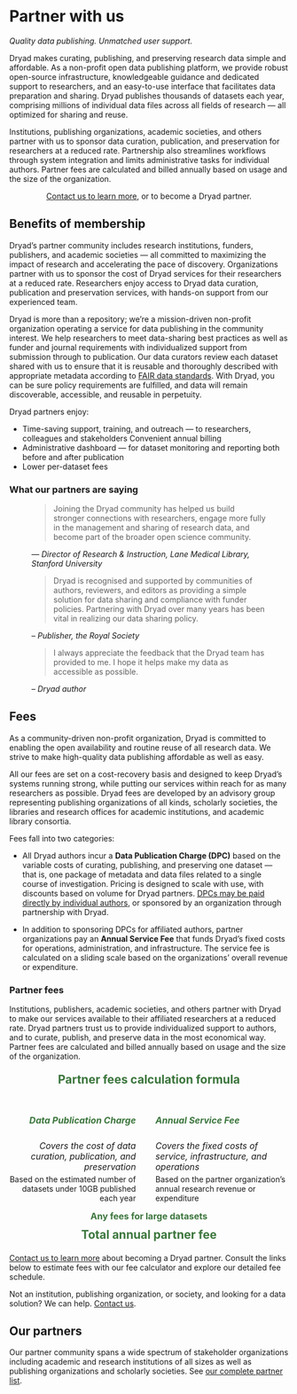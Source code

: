 # Partner with us

_Quality data publishing. Unmatched user support._

Dryad makes curating, publishing, and preserving research data simple and affordable. As a non-profit open data publishing platform, we provide robust open-source infrastructure, knowledgeable guidance and dedicated support to researchers, and an easy-to-use interface that facilitates data preparation and sharing. Dryad publishes thousands of datasets each year, comprising millions of individual data files across all fields of research — all optimized for sharing and reuse. 

Institutions, publishing organizations, academic societies, and others partner with us to sponsor data curation, publication, and preservation for researchers at a reduced rate. Partnership also streamlines workflows through system integration and limits administrative tasks for individual authors. Partner fees are calculated and billed annually based on usage and the size of the organization.

<div class="callout">
  <p style="text-align: center"><a href="mailto:partnerships@datadryad.org?subject=Dryad partnership inquiry">Contact us to learn more</a>, or to become a Dryad partner.</p>
</div>

## Benefits of membership

Dryad’s partner community includes research institutions, funders, publishers, and academic societies — all committed to maximizing the impact of research and accelerating the pace of discovery. Organizations partner with us to sponsor the cost of Dryad services for their researchers at a reduced rate. Researchers enjoy access to Dryad data curation, publication and preservation services, with hands-on support from our experienced team.

Dryad is more than a repository; we’re a mission-driven non-profit organization operating a service for data publishing in the community interest. We help researchers to meet data-sharing best practices as well as funder and journal requirements with individualized support from submission through to publication. Our data curators review each dataset shared with us to ensure that it is reusable and thoroughly described with appropriate metadata according to [FAIR data standards](https://www.go-fair.org/fair-principles/). With Dryad, you can be sure policy requirements are fulfilled, and data will remain discoverable, accessible, and reusable in perpetuity.

Dryad partners enjoy:

* Time-saving support, training, and outreach — to researchers, colleagues and stakeholders
Convenient annual billing
* Administrative dashboard — for dataset monitoring and reporting both before and after publication 
* Lower per-dataset fees

### What our partners are saying

<figure>
<blockquote>
  <p>Joining the Dryad community has helped us build stronger connections with researchers, engage more fully in the management and sharing of research data, and become part of the broader open science community.</p>
</blockquote>
<figcaption><cite>— Director of Research & Instruction, Lane Medical Library, Stanford University</cite></figcaption>
</figure>
<figure>
<blockquote>
  <p>Dryad is recognised and supported by communities of authors, reviewers, and editors as providing a simple solution for data sharing and compliance with funder policies. Partnering with Dryad over many years has been vital in realizing our data sharing policy.</p>
</blockquote>
<figcaption><cite>– Publisher, the Royal Society</cite></figcaption>
</figure>
<figure>
<blockquote>
  <p>I always appreciate the feedback that the Dryad team has provided to me. I hope it helps make my data as accessible as possible.</p>
</blockquote>
<figcaption><cite>– Dryad author</cite></figcaption>
</figure>


## Fees

As a community-driven non-profit organization, Dryad is committed to enabling the open availability and routine reuse of all research data. We strive to make high-quality data publishing affordable as well as easy. 

All our fees are set on a cost-recovery basis and designed to keep Dryad’s systems running strong, while putting our services within reach for as many researchers as possible. Dryad fees are developed by an advisory group representing publishing organizations of all kinds, scholarly societies, the libraries and research offices for academic institutions, and academic library consortia. 

Fees fall into two categories:

* All Dryad authors incur a **Data Publication Charge (DPC)** based on the variable costs of curating, publishing, and preserving one dataset — that is, one package of metadata and data files related to a single course of investigation. Pricing is designed to scale with use, with discounts based on volume for Dryad partners. [DPCs may be paid directly by individual authors](/requirements#unsponsored-author-fees), or sponsored by an organization through partnership with Dryad.

* In addition to sponsoring DPCs for affiliated authors, partner organizations pay an **Annual Service Fee** that funds Dryad’s fixed costs for operations, administration, and infrastructure. The service fee is calculated on a sliding scale based on the organizations’ overall revenue or expenditure.

### Partner fees

Institutions, publishers, academic societies, and others partner with Dryad to make our services available to their affiliated researchers at a reduced rate. Dryad partners trust us to provide individualized support to authors, and to curate, publish, and preserve data in the most economical way. Partner fees are calculated and billed annually based on usage and the size of the organization.

<div class="callout">
  <div style="display: grid; grid-columns: 1fr 4em 1fr; column-gap: 2ch; align-items: top;">
    <h4 style="text-align: center; margin-top: .5ch; grid-column: 1 / span 3; font-weight: bold; color: #3c763d; font-size: 1.5em;">Partner fees calculation formula</h4>
    <div style="text-align: right;">
      <h5 style="font-weight: bold; color: #3c763d; font-size: 1.15em;">Data Publication Charge</h5>
      <p style="font-style: italic; font-size: .98rem; margin: 0">Covers the cost of data curation, publication, and preservation</p>
      <p style="margin-top: .5ch;">Based on the estimated number of datasets under 10GB published each year</p>
    </div>
    <div><p style="color: #3c763d; font-size: 1.15em; margin-top: 1rem;"><i class="fas fa-plus" aria-label="+" role="img"></i></p></div>
    <div>
      <h5 style="font-weight: bold; color: #3c763d; font-size: 1.15em;">Annual Service Fee</h5>
      <p style="font-style: italic; font-size: .98rem; margin: 0;">Covers the fixed costs of service, infrastructure, and operations</p>
      <p style="margin-top: .5ch;">Based on the partner organization’s annual research revenue or expenditure</p>
    </div>
    <div style="grid-column: 1 /span 3; text-align: center; color: #3c763d; font-weight: bold;">
      <p style="font-size: 1.15em; margin: 0 auto;"><i class="fas fa-plus" aria-label="+" role="img"></i> Any fees for large datasets</p>
      <p style="margin: .75ch auto .5ch; font-size: 1.5em;"><i class="fas fa-equals" aria-label="=" role="img"></i> Total annual partner fee</p>
    </div>
  </div>
</div>

<a href="mailto:partnerships@datadryad.org?subject=Dryad partnership inquiry">Contact us to learn more</a> about becoming a Dryad partner. Consult the links below to estimate fees with our fee calculator and explore our detailed fee schedule.

Not an institution, publishing organization, or society, and looking for a data solution? We can help. <a href="mailto:partnerships@datadryad.org?subject=Dryad partnership inquiry">Contact us</a>.


## Our partners

Our partner community spans a wide spectrum of stakeholder organizations including academic and research institutions of all sizes as well as publishing organizations and scholarly societies. See [our complete partner list](/about#our-members).
